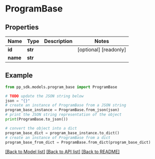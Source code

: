 # ProgramBase


## Properties

Name | Type | Description | Notes
------------ | ------------- | ------------- | -------------
**id** | **str** |  | [optional] [readonly] 
**name** | **str** |  | 

## Example

```python
from pp_sdk.models.program_base import ProgramBase

# TODO update the JSON string below
json = "{}"
# create an instance of ProgramBase from a JSON string
program_base_instance = ProgramBase.from_json(json)
# print the JSON string representation of the object
print(ProgramBase.to_json())

# convert the object into a dict
program_base_dict = program_base_instance.to_dict()
# create an instance of ProgramBase from a dict
program_base_from_dict = ProgramBase.from_dict(program_base_dict)
```
[[Back to Model list]](../README.md#documentation-for-models) [[Back to API list]](../README.md#documentation-for-api-endpoints) [[Back to README]](../README.md)


